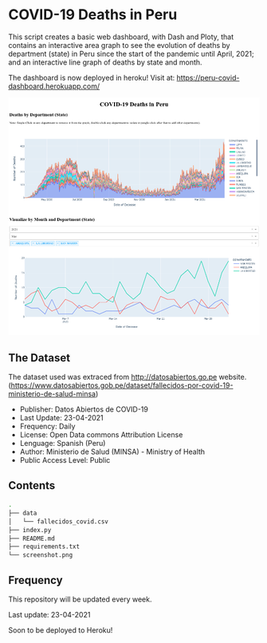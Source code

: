 # COVID-19 Deaths in Peru 
This script creates a basic web dashboard, with Dash and Ploty, that contains 
an interactive area graph to see the evolution of deaths by department (state)
in Peru since the start of the pandemic until April, 2021; and an interactive
line graph of deaths by state and month.

The dashboard is now deployed in heroku!
Visit at: https://peru-covid-dashboard.herokuapp.com/

![Alt text](./screenshot.png)

## The Dataset

The dataset used was extraced from http://datosabiertos.go.pe website.
(https://www.datosabiertos.gob.pe/dataset/fallecidos-por-covid-19-ministerio-de-salud-minsa)

- Publisher:              Datos Abiertos de COVID-19
- Last Update:            23-04-2021
- Frequency:              Daily
- License:                Open Data commons Attribution License
- Lenguage:               Spanish (Peru)
- Author:                 Ministerio de Salud (MINSA) -  Ministry of Health
- Public Access Level:    Public

## Contents

```bash
.
├── data
│   └── fallecidos_covid.csv
├── index.py
├── README.md
├── requirements.txt
└── screenshot.png
```

## Frequency

This repository will be updated every week.

Last update: 23-04-2021

Soon to be deployed to Heroku!